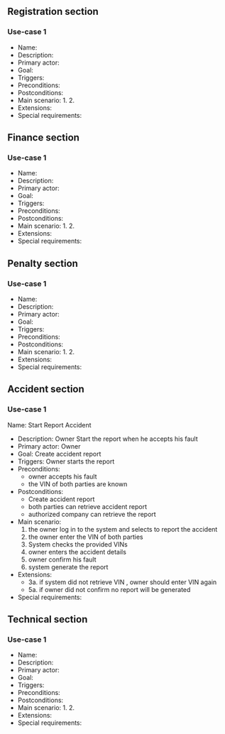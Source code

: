 ## Registration section
### Use-case 1

- Name:
- Description:
- Primary actor:
- Goal:
- Triggers:
- Preconditions:
- Postconditions:
- Main scenario:
  1.
  2.
- Extensions:
- Special requirements:


## Finance section
### Use-case 1
- Name:
- Description:
- Primary actor:
- Goal:
- Triggers:
- Preconditions:
- Postconditions:
- Main scenario:
  1.
  2.
- Extensions:
- Special requirements:



## Penalty section
### Use-case 1

- Name:
- Description:
- Primary actor:
- Goal:
- Triggers:
- Preconditions:
- Postconditions:
- Main scenario:
  1.
  2.
- Extensions:
- Special requirements:


## Accident section
### Use-case 1
Name: Start Report Accident
- Description: Owner Start the report when he accepts his fault
- Primary actor: Owner
- Goal: Create accident report 
- Triggers: Owner starts the report
- Preconditions: 
	- owner accepts his fault
	- the VIN of both parties are known
- Postconditions: 
	- Create accident report
	- both parties can retrieve accident report
	- authorized company can retrieve the report
- Main scenario:
  1. the owner log in to the system and selects to report the accident
  2. the owner enter the VIN of both parties 
  3. System checks the provided VINs
  4. owner enters the accident details 
  5. owner confirm his fault
  6. system generate the report
- Extensions:
	- 3a. if system did not retrieve VIN , owner should enter VIN again
	- 5a. if owner did not confirm no report will be generated
- Special requirements:



## Technical section
### Use-case 1
- Name:
- Description:
- Primary actor:
- Goal:
- Triggers:
- Preconditions:
- Postconditions:
- Main scenario:
  1.
  2.
- Extensions:
- Special requirements: